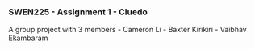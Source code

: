 ### SWEN225 - Assignment 1 - Cluedo

A group project with 3 members
	- Cameron Li
	- Baxter Kirikiri
	- Vaibhav Ekambaram
	
